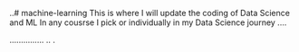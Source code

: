 ..# machine-learning
This is where I will update the coding of Data Science and ML In any cousrse I pick or individually in my Data Science journey ....

...............
..
.
